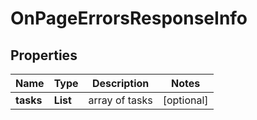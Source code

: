 # OnPageErrorsResponseInfo


## Properties

| Name | Type | Description | Notes |
|------------ | ------------- | ------------- | -------------|
**tasks** | **List<OnPageErrorsTaskInfo>** | array of tasks |[optional]|